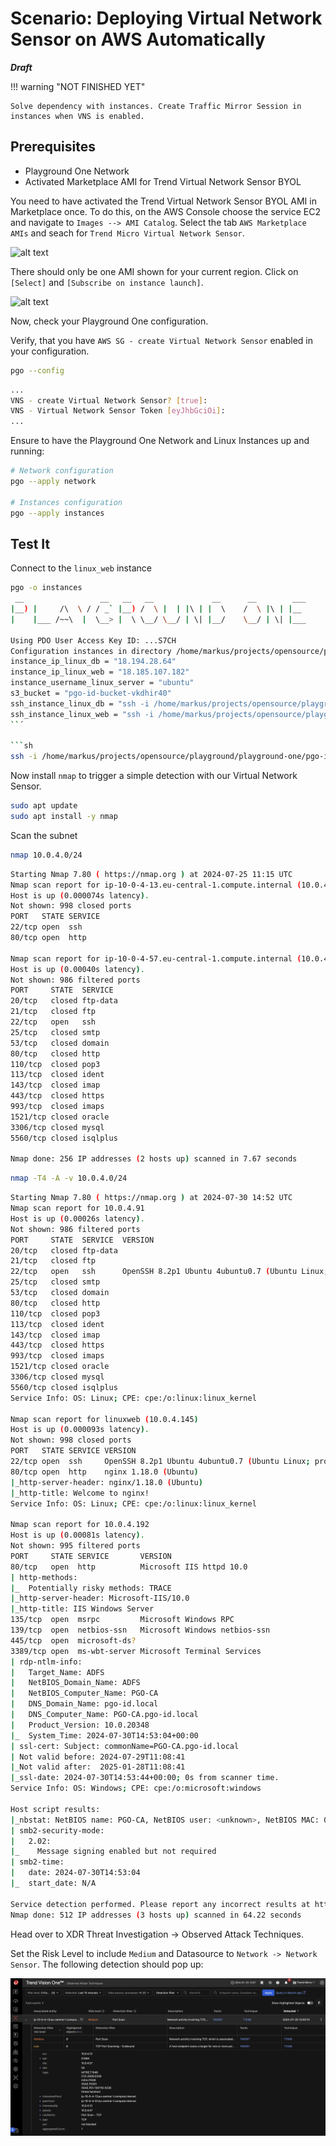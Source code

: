 # Scenario: Deploying Virtual Network Sensor on AWS Automatically

***Draft***

!!! warning "NOT FINISHED YET"

    Solve dependency with instances. Create Traffic Mirror Session in instances when VNS is enabled. 

## Prerequisites

- Playground One Network
- Activated Marketplace AMI for Trend Virtual Network Sensor BYOL

You need to have activated the Trend Virtual Network Sensor BYOL
 AMI in Marketplace once. To do this, on the AWS Console choose the service EC2 and navigate to `Images --> AMI Catalog`. Select the tab `AWS Marketplace AMIs` and seach for `Trend Micro Virtual Network Sensor`.

![alt text](images/v1-aws-sgm-03.png "Vision One")

There should only be one AMI shown for your current region. Click on `[Select]` and `[Subscribe on instance launch]`. 

![alt text](images/v1-aws-sgm-04.png "Vision One")

Now, check your Playground One configuration.

Verify, that you have `AWS SG - create Virtual Network Sensor` enabled in your configuration.

```sh
pgo --config
```

```sh
...
VNS - create Virtual Network Sensor? [true]: 
VNS - Virtual Network Sensor Token [eyJhbGciOi]: 
...
```

Ensure to have the Playground One Network and Linux Instances up and running:

```sh
# Network configuration
pgo --apply network

# Instances configuration
pgo --apply instances
```

## Test It

Connect to the `linux_web` instance

```sh
pgo -o instances
 __                 __   __   __             __      __        ___ 
|__) |     /\  \ / / _` |__) /  \ |  | |\ | |  \    /  \ |\ | |__  
|    |___ /~~\  |  \__> |  \ \__/ \__/ | \| |__/    \__/ | \| |___ 
                                                                   
Using PDO User Access Key ID: ...S7CH
Configuration instances in directory /home/markus/projects/opensource/playground/playground-one/awsone/3-instances
instance_ip_linux_db = "18.194.28.64"
instance_ip_linux_web = "18.185.107.182"
instance_username_linux_server = "ubuntu"
s3_bucket = "pgo-id-bucket-vkdhir40"
ssh_instance_linux_db = "ssh -i /home/markus/projects/opensource/playground/playground-one/pgo-id-key-pair-51f2emm2.pem -o StrictHostKeyChecking=no ubuntu@18.194.28.64"
ssh_instance_linux_web = "ssh -i /home/markus/projects/opensource/playground/playground-one/pgo-id-key-pair-51f2emm2.pem -o StrictHostKeyChecking=no ubuntu@18.185.107.182"
``´

```sh
ssh -i /home/markus/projects/opensource/playground/playground-one/pgo-id-key-pair-51f2emm2.pem -o StrictHostKeyChecking=no ubuntu@18.185.107.182
```

Now install `nmap` to trigger a simple detection with our Virtual Network Sensor.

```sh
sudo apt update
sudo apt install -y nmap
```

Scan the subnet

```sh
nmap 10.0.4.0/24
```

```sh
Starting Nmap 7.80 ( https://nmap.org ) at 2024-07-25 11:15 UTC
Nmap scan report for ip-10-0-4-13.eu-central-1.compute.internal (10.0.4.13)
Host is up (0.000074s latency).
Not shown: 998 closed ports
PORT   STATE SERVICE
22/tcp open  ssh
80/tcp open  http

Nmap scan report for ip-10-0-4-57.eu-central-1.compute.internal (10.0.4.57)
Host is up (0.00040s latency).
Not shown: 986 filtered ports
PORT     STATE  SERVICE
20/tcp   closed ftp-data
21/tcp   closed ftp
22/tcp   open   ssh
25/tcp   closed smtp
53/tcp   closed domain
80/tcp   closed http
110/tcp  closed pop3
113/tcp  closed ident
143/tcp  closed imap
443/tcp  closed https
993/tcp  closed imaps
1521/tcp closed oracle
3306/tcp closed mysql
5560/tcp closed isqlplus

Nmap done: 256 IP addresses (2 hosts up) scanned in 7.67 seconds
```

```sh
nmap -T4 -A -v 10.0.4.0/24
```

```sh
Starting Nmap 7.80 ( https://nmap.org ) at 2024-07-30 14:52 UTC
Nmap scan report for 10.0.4.91
Host is up (0.00026s latency).
Not shown: 986 filtered ports
PORT     STATE  SERVICE  VERSION
20/tcp   closed ftp-data
21/tcp   closed ftp
22/tcp   open   ssh      OpenSSH 8.2p1 Ubuntu 4ubuntu0.7 (Ubuntu Linux; protocol 2.0)
25/tcp   closed smtp
53/tcp   closed domain
80/tcp   closed http
110/tcp  closed pop3
113/tcp  closed ident
143/tcp  closed imap
443/tcp  closed https
993/tcp  closed imaps
1521/tcp closed oracle
3306/tcp closed mysql
5560/tcp closed isqlplus
Service Info: OS: Linux; CPE: cpe:/o:linux:linux_kernel

Nmap scan report for linuxweb (10.0.4.145)
Host is up (0.000093s latency).
Not shown: 998 closed ports
PORT   STATE SERVICE VERSION
22/tcp open  ssh     OpenSSH 8.2p1 Ubuntu 4ubuntu0.7 (Ubuntu Linux; protocol 2.0)
80/tcp open  http    nginx 1.18.0 (Ubuntu)
|_http-server-header: nginx/1.18.0 (Ubuntu)
|_http-title: Welcome to nginx!
Service Info: OS: Linux; CPE: cpe:/o:linux:linux_kernel

Nmap scan report for 10.0.4.192
Host is up (0.00081s latency).
Not shown: 995 filtered ports
PORT     STATE SERVICE       VERSION
80/tcp   open  http          Microsoft IIS httpd 10.0
| http-methods: 
|_  Potentially risky methods: TRACE
|_http-server-header: Microsoft-IIS/10.0
|_http-title: IIS Windows Server
135/tcp  open  msrpc         Microsoft Windows RPC
139/tcp  open  netbios-ssn   Microsoft Windows netbios-ssn
445/tcp  open  microsoft-ds?
3389/tcp open  ms-wbt-server Microsoft Terminal Services
| rdp-ntlm-info: 
|   Target_Name: ADFS
|   NetBIOS_Domain_Name: ADFS
|   NetBIOS_Computer_Name: PGO-CA
|   DNS_Domain_Name: pgo-id.local
|   DNS_Computer_Name: PGO-CA.pgo-id.local
|   Product_Version: 10.0.20348
|_  System_Time: 2024-07-30T14:53:04+00:00
| ssl-cert: Subject: commonName=PGO-CA.pgo-id.local
| Not valid before: 2024-07-29T11:08:41
|_Not valid after:  2025-01-28T11:08:41
|_ssl-date: 2024-07-30T14:53:44+00:00; 0s from scanner time.
Service Info: OS: Windows; CPE: cpe:/o:microsoft:windows

Host script results:
|_nbstat: NetBIOS name: PGO-CA, NetBIOS user: <unknown>, NetBIOS MAC: 02:5b:ce:db:4e:69 (unknown)
| smb2-security-mode: 
|   2.02: 
|_    Message signing enabled but not required
| smb2-time: 
|   date: 2024-07-30T14:53:04
|_  start_date: N/A

Service detection performed. Please report any incorrect results at https://nmap.org/submit/ .
Nmap done: 512 IP addresses (3 hosts up) scanned in 64.22 seconds
```

Head over to XDR Threat Investigation -> Observed Attack Techniques.

Set the Risk Level to include `Medium` and Datasource to `Network -> Network Sensor`. The following detection should pop up:

![alt text](images/vns-detection-01.png "Detection")

